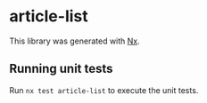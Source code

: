 # article-list

This library was generated with [Nx](https://nx.dev).

## Running unit tests

Run `nx test article-list` to execute the unit tests.
